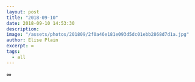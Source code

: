 ```yaml
---
layout: post
title: "2018-09-10"
date: 2018-09-10 14:53:30
description: 
image: "/assets/photos/201809/2f0a46e181e093d5dc01ebb2868d7d1a.jpg"
author: Elise Plain
excerpt: ∞
tags: 
  - all
---
```


∞
<p></p>
